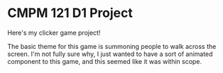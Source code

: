 # CMPM 121 D1 Project

Here's my clicker game project!

The basic theme for this game is summoning people to walk across the screen.
I'm not fully sure why, I just wanted to have a sort of animated component to this game,
and this seemed like it was within scope.
